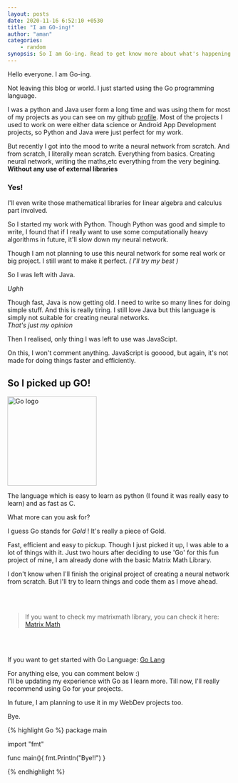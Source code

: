 ```yaml
---
layout: posts
date: 2020-11-16 6:52:10 +0530
title: "I am GO-ing!"
author: "aman"
categories:
    - random
synopsis: So I am Go-ing. Read to get know more about what's happening.
---
```


Hello everyone. I am Go-ing.

Not leaving this blog or world. I just started using the Go programming language. 

I was a python and Java user form a long time and was using them for most of my projects as you can see on my github [profile](https://github.com/amanasci). Most of the projects I used to work on were either data science or Android App Development projects, so Python and Java were just perfect for my work. 

But recently I got into the mood to write a neural network from scratch. And from scratch, I literally mean scratch. Everything from basics. Creating neural network, writing the maths,etc everything from the very begining. **Without any use of external libraries**

### Yes!

I'll even write those mathematical libraries for linear algebra and calculus part involved.

So I started my work with Python. Though Python was good and simple to write, I found that if I really want to use some computationally heavy algorithms in future, it'll slow down my neural network.

Though I am not planning to use this neural network for some real work or big project. I still want to make it perfect. *( I'll try my best )*

So I was left with Java. 

*Ughh*

Though fast, Java is now getting old. I need to write so many lines for doing simple stuff. And this is really tiring. I still love Java but this language is simply not suitable for creating neural networks. <br>
*That's just my opinion*

Then I realised, only thing I was left to use was JavaScipt. 

On this, I won't comment anything. JavaScript is gooood, but again, it's not made for doing things faster and efficiently. 

## So I picked up GO!
<img src="https://miro.medium.com/max/3152/1*Ifpd_HtDiK9u6h68SZgNuA.png" alt="Go logo" width="200"/>

The language which is easy to learn as python (I found it was really easy to learn) and as fast as C. 

What more can you ask for? 

I guess Go stands for *Gold* ! It's really a piece of Gold.

Fast, efficient and easy to pickup. 
Though I just picked it up, I was able to a lot of things with it. Just two hours after deciding to use 'Go' for this fun project of mine, I am already done with the basic Matrix Math Library. 

I don't know when I'll finish the original project of creating a neural network from scratch. But I'll try to learn things and code them as I move ahead.

<br>
<br>

> If you want to check my matrixmath library, you can check it here: [Matrix Math](https://github.com/amanasci/matrixmath)

<br>
<br>

If you want to get started with Go Language: [Go Lang](https://golang.org/)

For anything else, you can comment below :)<br>
I'll be updating my experience with Go as I learn more. Till now, I'll really recommend using Go for your projects. 

In future, I am planning to use it in my WebDev projects too. 

Bye. 

{% highlight Go %}
package main

import "fmt"

func main(){
    fmt.Println("Bye!!")
}

{% endhighlight %}